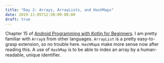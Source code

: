 ```yaml
---
title: "Day 2: Arrays, ArrayLists, and HashMaps"
date: 2019-11-05T12:50:09-08:00
draft: true
---
```


Chapter 15 of [Android Programming with Kotlin for Beginners](https://smile.amazon.com/dp/B07RLJNJHS). I am pretty familiar with `Array`s from other languages. `ArrayList` is a pretty easy-to-grasp extension, so no trouble here. `HashMap`s make more sense now after reading this. A use of `HashMap` is to be able to index an array by a human-readable, unique identifier. 
